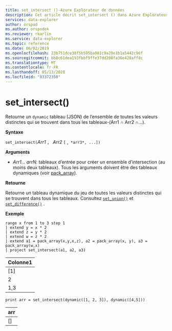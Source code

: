 ```yaml
---
title: set_intersect ()-Azure Explorateur de données
description: Cet article décrit set_intersect () dans Azure Explorateur de données.
services: data-explorer
author: orspod
ms.author: orspodek
ms.reviewer: rkarlin
ms.service: data-explorer
ms.topic: reference
ms.date: 06/02/2019
ms.openlocfilehash: 23b751dce38f5b595ba081c9a29e1b1a5442c96f
ms.sourcegitcommit: bb8c61dea193fbbf9ffe37dd200fa36e428aff8c
ms.translationtype: MT
ms.contentlocale: fr-FR
ms.lasthandoff: 05/13/2020
ms.locfileid: "83372350"
---
```

# <a name="set_intersect"></a>set_intersect()

Retourne un `dynamic` tableau (JSON) de l’ensemble de toutes les valeurs distinctes qui se trouvent dans tous les tableaux-(Arr1 ∩ Arr2 ∩...).

**Syntaxe**

`set_intersect(`*Arr1* `, ` *Arr2* `[` ,` *arr3*, ...])`

**Arguments**

* *Arr1... arrN*: tableaux d’entrée pour créer un ensemble d’intersection (au moins deux tableaux). Tous les arguments doivent être des tableaux dynamiques (voir [pack_array](packarrayfunction.md)). 

**Retourne**

Retourne un tableau dynamique du jeu de toutes les valeurs distinctes qui se trouvent dans tous les tableaux. Consultez [`set_union()`](setunionfunction.md) et [`set_difference()`](setdifferencefunction.md) .

**Exemple**

<!-- csl: https://help.kusto.windows.net:443/Samples -->
```kusto
range x from 1 to 3 step 1
| extend y = x * 2
| extend z = y * 2
| extend w = z * 2
| extend a1 = pack_array(x,y,x,z), a2 = pack_array(x, y), a3 = pack_array(w,x)
| project set_intersect(a1, a2, a3)
```

|Colonne1|
|---|
|[1]|
|2|
|1,3|

<!-- csl: https://help.kusto.windows.net:443/Samples -->
```kusto
print arr = set_intersect(dynamic([1, 2, 3]), dynamic([4,5]))
```

|arr|
|---|
|[]|
